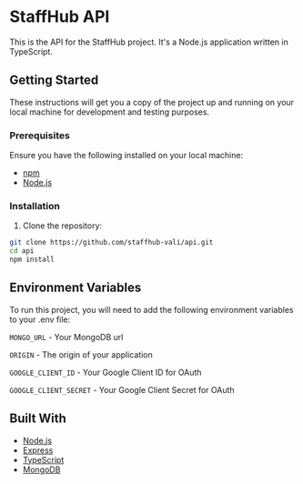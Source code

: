 # StaffHub API

This is the API for the StaffHub project. It's a Node.js application written in TypeScript.

## Getting Started

These instructions will get you a copy of the project up and running on your local machine for development and testing purposes.

### Prerequisites

Ensure you have the following installed on your local machine:

- [npm](https://www.npmjs.com/)
- [Node.js](https://nodejs.org/)

### Installation

1. Clone the repository:

```bash
git clone https://github.com/staffhub-vali/api.git
cd api
npm install
```

## Environment Variables

To run this project, you will need to add the following environment variables to your .env file:

`MONGO_URL` - Your MongoDB url

`ORIGIN` - The origin of your application

`GOOGLE_CLIENT_ID` - Your Google Client ID for OAuth

`GOOGLE_CLIENT_SECRET` - Your Google Client Secret for OAuth

## Built With
- [Node.js](https://nodejs.org/)
- [Express](https://expressjs.com/)
- [TypeScript](https://www.typescriptlang.org/)
- [MongoDB](https://www.mongodb.com/)
